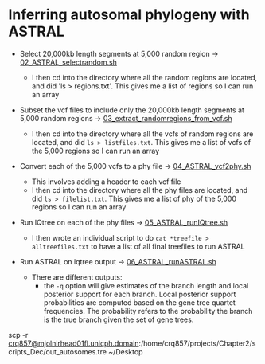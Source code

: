 # Inferring autosomal phylogeny with ASTRAL 


- Select 20,000kb length segments at 5,000 random region -> [02_ASTRAL_selectrandom.sh](/02_ASTRAL/01_selectrandomregions.sh)
    - I then cd into the directory where all the random regions are located, and did 'ls > regions.txt'. This gives me a list of regions so I can run an array

- Subset the vcf files to include only the 20,000kb length segments at 5,000 random regions -> [03_extract_randomregions_from_vcf.sh](/02_ASTRAL/03_extract_randomregions_from_vcf.sh)
    - I then cd into the directory where all the vcfs of random regions are located, and did `ls > listfiles.txt`. This gives me a list of vcfs of the 5,000 regions so I can run an array

- Convert each of the 5,000 vcfs to a phy file -> [04_ASTRAL_vcf2phy.sh](/05_Phylogenomics/01_Autosomes/04_ASTRAL_vcf2phy.sh)
   - This involves adding a header to each vcf file
   - I then cd into the directory where all the phy files are located, and did `ls > filelist.txt`. This gives me a list of phy of the 5,000 regions so I can run an array
    
- Run IQtree on each of the phy files -> [05_ASTRAL_runIQtree.sh](/05_Phylogenomics/01_Autosomes/05_ASTRAL_runIQtree.sh)
    - I then wrote an individual script to do `cat *treefile > alltreefiles.txt` to have a list of all final treefiles to run ASTRAL
- Run ASTRAL on iqtree output -> [06_ASTRAL_runASTRAL.sh](/05_Phylogenomics/01_Autosomes/06_ASTRAL_runASTRAL.sh)
    - There are different outputs:
         - the `-q` option will give estimates of the branch length and local posterior support for each branch. Local posterior support probabilities are computed based on the gene tree quartet frequencies. The probability refers to the probability the branch is the true branch given the set of gene trees. 

scp -r crq857@mjolnirhead01fl.unicph.domain:/home/crq857/projects/Chapter2/scripts_Dec/out_autosomes.tre ~/Desktop
